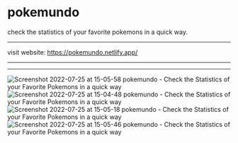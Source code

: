 # pokemundo
check the statistics of your favorite pokemons in a quick way.


-------------------------------------------------------------------------------------------

visit website: https://pokemundo.netlify.app/

-------------------------------------------------------------------------------------------
-------------------------------------------------------------------------------------------

![Screenshot 2022-07-25 at 15-05-58 pokemundo - Check the Statistics of your Favorite Pokemons in a quick way](https://user-images.githubusercontent.com/107477446/180889001-c9cdbf89-0cd3-493a-bcb8-fa618660a1a7.png)
![Screenshot 2022-07-25 at 15-04-48 pokemundo - Check the Statistics of your Favorite Pokemons in a quick way](https://user-images.githubusercontent.com/107477446/180889007-ba567698-4dc2-4fb9-bbf3-c23e03c516f1.png)
![Screenshot 2022-07-25 at 15-05-18 pokemundo - Check the Statistics of your Favorite Pokemons in a quick way](https://user-images.githubusercontent.com/107477446/180889014-90620d88-c656-4a17-a354-82b02ee1d59c.png)
![Screenshot 2022-07-25 at 15-05-46 pokemundo - Check the Statistics of your Favorite Pokemons in a quick way](https://user-images.githubusercontent.com/107477446/180889016-120d3c5c-fbfc-4570-8937-acd1b23728cb.png)
